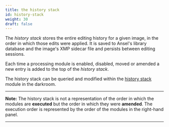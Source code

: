 ```yaml
---
title: the history stack
id: history-stack
weight: 30
draft: false
---
```


The _history stack_ stores the entire editing history for a given image, in the order in which those edits were applied. It is saved to Ansel's library database and the image's XMP sidecar file and persists between editing sessions.

Each time a processing module is enabled, disabled, moved or amended a new entry is added to the top of the _history stack_.

The history stack can be queried and modified within the [history stack](../../../module-reference/utility-modules/darkroom/history-stack.md) module in the darkroom.

---

**Note:** The history stack is not a representation of the order in which the modules are **executed** but the order in which they were **amended**. The execution order is represented by the order of the modules in the right-hand panel.

---
